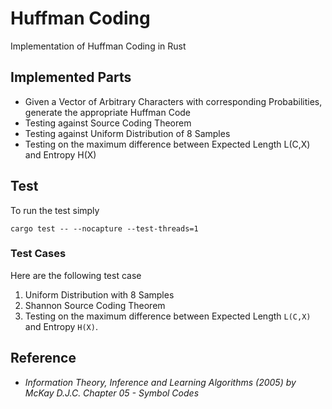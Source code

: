 # Huffman Coding
Implementation of Huffman Coding in Rust

## Implemented Parts
- Given a Vector of Arbitrary Characters with corresponding Probabilities, generate the appropriate Huffman Code
- Testing against Source Coding Theorem
- Testing against Uniform Distribution of 8 Samples
- Testing on the maximum difference between Expected Length L(C,X) and Entropy H(X) 

## Test

To run the test simply

```
cargo test -- --nocapture --test-threads=1
```

### Test Cases

Here are the following test case

1. Uniform Distribution with 8 Samples
2. Shannon Source Coding Theorem
3. Testing on the maximum difference between Expected Length `L(C,X)` and Entropy `H(X)`. 

## Reference
-  *Information Theory, Inference and Learning Algorithms (2005) by McKay D.J.C. Chapter 05 - Symbol Codes*
